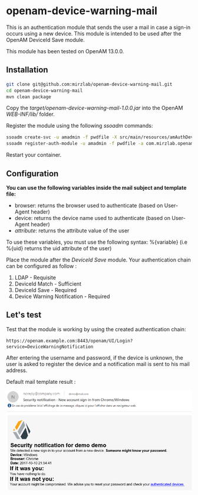 # openam-device-warning-mail

This is an authentication module that sends the user a mail in case a sign-in occurs using a new device. This module is intended to be used after the OpenAM DeviceId Save module.

This module has been tested on OpenAM 13.0.0.

## Installation

```bash
git clone git@github.com:mirzlab/openam-device-warning-mail.git
cd openam-device-warning-mail
mvn clean package
```

Copy the *target/openam-device-warning-mail-1.0.0.jar* into the OpenAM *WEB-INF/lib/* folder.

Register the module using the following *ssoadm* commands:

```bash
ssoadm create-svc -u amadmin -f pwdfile -X src/main/resources/amAuthDeviceWarningMailModule.xml
ssoadm register-auth-module -u amadmin -f pwdfile -a com.mirzlab.openam.DeviceWarningMailModule
```

Restart your container.

## Configuration

**You can use the following variables inside the mail subject and template file:**

- browser: returns the browser used to authenticate (based on User-Agent header)
- device: returns the device name used to authenticate (based on User-Agent header)
- *attribute*: returns the attribute value of the user

To use these variables, you must use the following syntax: %{variable} (i.e %{uid} returns the uid attribute of the user)
 
Place the module after the *DeviceId Save* module. Your authentication chain can be configured as follow :

1. LDAP - Requisite
2. DeviceId Match - Sufficient
3. DeviceId Save - Required
4. Device Warning Notification - Required

## Let's test

Test that the module is working by using the created authentication chain:

```
https://openam.example.com:8443/openam/UI/Login?service=DeviceWarningNotification
```

After entering the username and password, if the device is unknown, the user is asked to register the device and a notification mail is sent to his mail address.

Default mail template result :

![reCAPTCHA](img/mail.png)
